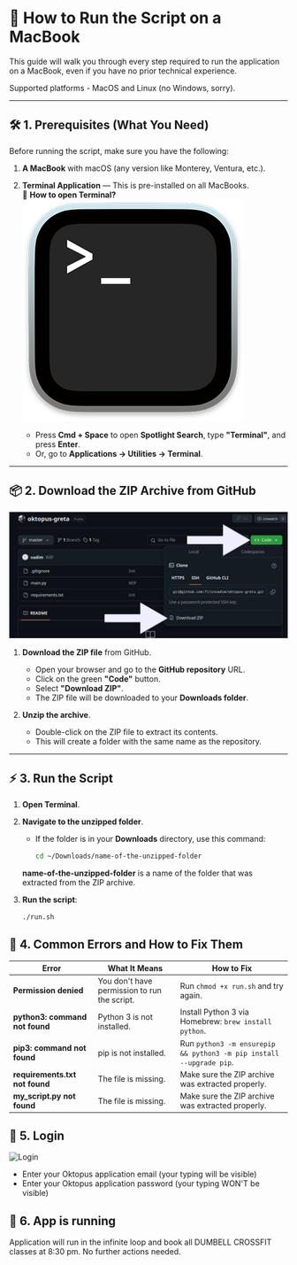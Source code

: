 # 📘 **How to Run the Script on a MacBook**

This guide will walk you through every step required to run the application
on a MacBook, even if you have no prior technical experience.

Supported platforms - MacOS and Linux (no Windows, sorry).

---

## 🛠️ **1. Prerequisites (What You Need)**
Before running the script, make sure you have the following:

1. **A MacBook** with macOS (any version like Monterey, Ventura, etc.).
2. **Terminal Application** — This is pre-installed on all MacBooks.  
   📍 **How to open Terminal?**  
![Terminal](./image/terminal.png)

   - Press **Cmd + Space** to open **Spotlight Search**, type **"Terminal"**, and press **Enter**.  
   - Or, go to **Applications → Utilities → Terminal**.  

---

## 📦 **2. Download the ZIP Archive from GitHub**

![Guide](./image/img.jpg)

1. **Download the ZIP file** from GitHub.  
   - Open your browser and go to the **GitHub repository** URL.  
   - Click on the green **"Code"** button.  
   - Select **"Download ZIP"**.  
   - The ZIP file will be downloaded to your **Downloads folder**.

2. **Unzip the archive**.  
   - Double-click on the ZIP file to extract its contents.  
   - This will create a folder with the same name as the repository.  

---

## ⚡️ **3. Run the Script**

1. **Open Terminal**.  

2. **Navigate to the unzipped folder**.  
   - If the folder is in your **Downloads** directory, use this command:  
     ```bash
     cd ~/Downloads/name-of-the-unzipped-folder
     ```

   **name-of-the-unzipped-folder** is a name of the folder that was extracted from the ZIP archive.

3. **Run the script**:  
   ```bash
   ./run.sh
   

## 🐞 **4. Common Errors and How to Fix Them**

| **Error**                      | **What It Means**                        | **How to Fix**                           |
|---------------------------------|------------------------------------------|-----------------------------------------|
| **Permission denied**           | You don't have permission to run the script.| Run `chmod +x run.sh` and try again. |
| **python3: command not found**  | Python 3 is not installed.               | Install Python 3 via Homebrew: `brew install python`. |
| **pip3: command not found**     | pip is not installed.                    | Run `python3 -m ensurepip && python3 -m pip install --upgrade pip`. |
| **requirements.txt not found**  | The file is missing.                     | Make sure the ZIP archive was extracted properly. |
| **my_script.py not found**      | The file is missing.                     | Make sure the ZIP archive was extracted properly. |

## 🐞 **5. Login**
![Login](./image/login.png)

  - Enter your Oktopus application email (your typing will be visible)
  - Enter your Oktopus application password (your typing WON'T be visible)

## 🐞 **6. App is running**
  Application will run in the infinite loop and book all DUMBELL CROSSFIT classes at 8:30 pm. 
No further actions needed.
